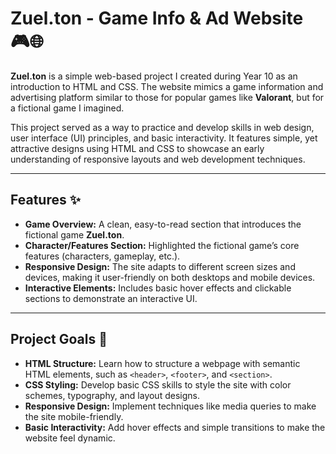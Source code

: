 # Zuel.ton - Game Info & Ad Website 🎮🌐

**Zuel.ton** is a simple web-based project I created during Year 10 as an introduction to HTML and CSS. The website mimics a game information and advertising platform similar to those for popular games like **Valorant**, but for a fictional game I imagined.

This project served as a way to practice and develop skills in web design, user interface (UI) principles, and basic interactivity. It features simple, yet attractive designs using HTML and CSS to showcase an early understanding of responsive layouts and web development techniques.

---

## Features ✨

- **Game Overview:** A clean, easy-to-read section that introduces the fictional game **Zuel.ton**.
- **Character/Features Section:** Highlighted the fictional game’s core features (characters, gameplay, etc.).
- **Responsive Design:** The site adapts to different screen sizes and devices, making it user-friendly on both desktops and mobile devices. 
- **Interactive Elements:** Includes basic hover effects and clickable sections to demonstrate an interactive UI. 

---

## Project Goals 🎯

- **HTML Structure:** Learn how to structure a webpage with semantic HTML elements, such as `<header>`, `<footer>`, and `<section>`.
- **CSS Styling:** Develop basic CSS skills to style the site with color schemes, typography, and layout designs.
- **Responsive Design:** Implement techniques like media queries to make the site mobile-friendly.
- **Basic Interactivity:** Add hover effects and simple transitions to make the website feel dynamic. 
